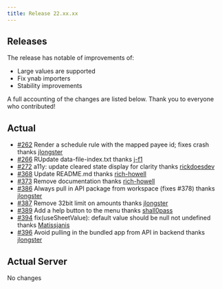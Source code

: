 ```yaml
---
title: Release 22.xx.xx
---
```


## Releases 

The release has notable of improvements of:
* Large values are supported
* Fix ynab importers
* Stability improvements

A full accounting of the changes are listed below.  Thank you to everyone who contributed!

## Actual

* [#262](https://github.com/actualbudget/actual/pull/262) Render a schedule rule with the mapped payee id; fixes crash thanks [jlongster](https://github.com/jlongster)
* [#266](https://github.com/actualbudget/actual/pull/266) RUpdate data-file-index.txt thanks [j-f1](https://github.com/j-f1)
* [#272](https://github.com/actualbudget/actual/pull/272) a11y: update cleared state display for clarity thanks [rickdoesdev](https://github.com/rickdoesdev)
* [#368](https://github.com/actualbudget/actual/pull/368) Update README.md  thanks [rich-howell](https://github.com/rich-howell)
* [#373](https://github.com/actualbudget/actual/pull/373) Remove documentation  thanks [rich-howell](https://github.com/rich-howell)
* [#386](https://github.com/actualbudget/actual/pull/386) Always pull in API package from workspace (fixes #378) thanks [jlongster](https://github.com/jlongster)
* [#387](https://github.com/actualbudget/actual/pull/387) Remove 32bit limit on amounts thanks [jlongster](https://github.com/jlongster)
* [#389](https://github.com/actualbudget/actual/pull/389) Add a help button to the menu thanks [shall0pass](https://github.com/shall0pass)
* [#394](https://github.com/actualbudget/actual/pull/389) fix(useSheetValue): default value should be null not undefined thanks [Matissjanis](https://github.com/Matissjanis)
* [#396](https://github.com/actualbudget/actual/pull/396) Avoid pulling in the bundled app from API in backend thanks [jlongster](https://github.com/jlongster)

## Actual Server

No changes